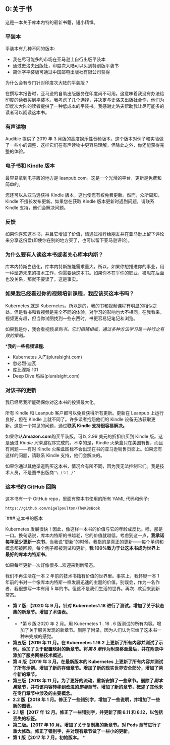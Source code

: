 ## 0:关于书

这是一本关于库本内特的最新书籍，短小精悍。

### 平装本

平装本有几种不同的版本:

*   我在尽可能多的市场在亚马逊上自行出版平装本
*   通过史洛夫出版社，印度次大陆可以买到特别版平装书
*   简体字平装版可通过中国邮电出版社有限公司获得

为什么会有专门针对印度次大陆的平装版？

在撰写本报告时，亚马逊的自助出版服务在印度尚不可用。这意味着我没有办法给印度的读者买到平装本。我考虑了几个选择，并决定与史洛夫出版社合作，他们为印度次大陆的读者提供了一种低成本的平装书。我感谢史洛夫帮助我让尽可能多的读者可以阅读这本书。

### 有声读物

Audible 提供了 2019 年 3 月版的高度娱乐性音频版本。这个版本对例子和实验做了一些小的调整，这样它们在有声读物中更容易理解。但除此之外，你还能获得完整的体验。

### 电子书和 Kindle 版本

最容易拿到电子版的地方是 leanpub.com。这是一个光滑的平台，更新是免费和简单的。

您还可以从亚马逊获得 Kindle 版本，这也使您有权免费更新。然而，众所周知，Kindle 不擅长发布更新。如果您在获取 Kindle 版本更新时遇到问题，请联系 Kindle 支持，他们会解决问题。

### 反馈

如果你喜欢这本书，并且它增加了价值，请通过推荐给朋友并在亚马逊上留下评论来分享这份爱(即使你在别的地方买了，也可以留下亚马逊评论)。

### 为什么要有人读这本书或者关心库本内斯？

库本内特斯白热化，库本内特斯技能需求量大。所以，如果你想推进你的事业，用一种塑造未来的技术工作，你需要读这本书。如果你不在乎你的职业，被甩在后面也没关系，那就不要读了。这是事实。

### 如果我已经看过你的视频培训课程，我应该买这本书吗？

Kubernetes 就是 Kubernetes。所以是的，我的书和视频课程有明显的相似之处。但是看书和看视频是完全不同的体验，对学习的影响也大不相同。在我看来，视频更有趣，但当你试图找到一些东西时，书更容易记笔记和浏览。

如果我是你，我会看视频*拿到书。它们相辅相成，通过多种方法学习是一种行之有效的策略。*

 ***我的一些视频课程:**

*   Kubernetes 入门(pluralsight.com)
*   忽必烈·迪瓦
*   库比涅斯 101
*   Deep Dive 坞站(pluralsight.com)

### 对该书的更新

我已经尽我所能确保你对这本书的投资最大化。

所有 Kindle 和 Leanpub 客户都可以免费获得所有更新。更新在 Leanpub 上运行良好，但在 Kindle 上就不同了。许多读者抱怨他们的 Kindle 设备无法获取更新。这是一个常见的问题，通过**联系 Kindle 支持很容易解决。**

如果你从**Amazon.com**购买平装版，可以 2.99 美元的折扣价买到 Kindle 版。这是通过 *Kindle 火柴盒*程序完成的。不幸的是，Kindle 火柴盒只在美国有售，而且有问题——有时 Kindle 火柴盒图标不会出现在书的亚马逊销售页面上。如果您有这样的问题，请联系 Kindle 支持，他们会解决的。

如果你通过其他渠道购买这本书，情况会有所不同，因为我无法控制它们。我是技术人员，不是图书出版商`¯\_(ツ)_/¯`

### 这本书的 GitHub 回购

这本书有一个 GitHub repo，里面有整本书使用的所有 YAML 代码和例子:

```
https://github.com/nigelpoulton/TheK8sBook 
```

 `### 这本书的版本

Kubernetes 发展很快！因此，像这样一本书的价值与它的年龄成反比。哇，那是一口。换句话说，库本内特斯的书越老，它的价值就越低。考虑到这一点，**我承诺每年至少更新一次书**。当我说“更新”的时候，我指的是真正的更新——每个单词和概念都被回顾，每个例子都被测试和更新。**我 100%致力于让这本书成为世界上最好的库本内特斯书**。

如果每年更新一次好像很多…欢迎来到新常态。

我们不再生活在一本 2 年前的技术书籍有价值的世界里。事实上，我怀疑一本 1 年前的书对一个像库本内特斯一样发展迅速的主题的价值。别误会，作为一名作者，我很想写一本有用 5 年的书。但这不是我们生活的世界。再次…欢迎来到新常态。

*   **第 7 版:【2020 年 9 月。针对 Kubernetes1.18 进行了测试。增加了关于状态集的新章节。增加了术语表。**
*   * *第 6 版:2020 年 2 月。用 Kubernetes 1 . 16 . 6 版测试的所有内容。增加了关于服务发现的新章节。删除了附录，因为人们认为它给了这本书一种未完成的感觉。
*   **第五版【2019 年 11 月。在 Kubernetes 1.16.2 上更新了所有内容并测试了示例。添加了关于配置映射的新章节。将*第 8 章*作为附录移至最后，并在附录中添加了服务网格技术概述。**
*   **第 4 版【2019 年 3 月。在最新版本的 Kubernetes 上更新了所有内容并测试了所有示例。增加了新的存储章节。增加了新的现实世界安全部分，增加了两个新的章节。**
*   **第三版【2018 年 11 月。为了更好的流动，重新安排了一些章节。删除了*副本集*章节，并将该内容转移到改进的*部署*章节。增加了新的章节，概述了其他未在专门章节中涉及的主要概念。**
*   **2.2 版【2018 年 1 月。修正了一些错别字，增加了一些说明，并增加了一些新的图表。**
*   **2.1 版【2017 年 12 月。修正了一些错别字，并更新了图 6.11 和 6.12，以包括丢失的标签。**
*   **第二版。【2017 年 10 月。增加了关于复制集的新章节。对 Pods 章节进行了重大修改。修正了错别字，并对现有章节做了一些小的更新。**
*   **第 1 版【2017 年 7 月。初始版本。**`*